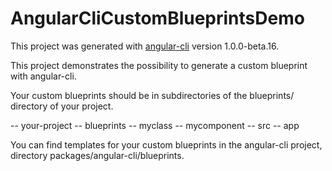 # AngularCliCustomBlueprintsDemo

This project was generated with [angular-cli](https://github.com/angular/angular-cli) version 1.0.0-beta.16.

This project demonstrates the possibility to generate a custom blueprint with angular-cli.

Your custom blueprints should be in subdirectories of the blueprints/ directory of your project.

-- your-project
  -- blueprints
    -- myclass
    -- mycomponent
  -- src
    -- app

You can find templates for your custom blueprints in the angular-cli project, directory packages/angular-cli/blueprints.


